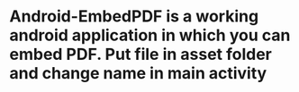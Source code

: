 # Android-EmbedPDF is a working android application in which you can embed PDF. Put file in asset folder and change name in main activity
